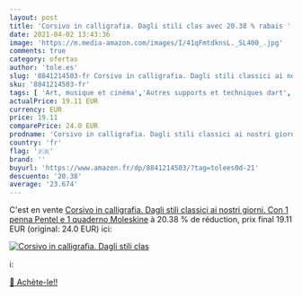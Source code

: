 ```yaml
---
layout: post
title: 'Corsivo in calligrafia. Dagli stili clas avec 20.38 % rabais '
date: 2021-04-02 13:43:36
image: 'https://m.media-amazon.com/images/I/41qFmtdknsL._SL400_.jpg'
comments: true
category: ofertas
author: 'tole.es'
slug: '8841214503-fr Corsivo in calligrafia. Dagli stili classici ai nostri...'
sku: '8841214503-fr'
tags: [ 'Art, musique et cinéma','Autres supports et techniques dart','Boutiques','Livres','Livres anglais et étrangers','Regular Stores','Techniques de la calligraphie', ]
actualPrice: 19.11 EUR
currency: EUR
price: 19.11
comparePrice: 24.0 EUR
prodname: 'Corsivo in calligrafia. Dagli stili classici ai nostri giorni. Con 1 penna Pentel e 1 quaderno Moleskine'
country: 'fr'
flag: '🇫🇷'
brand: ''
buyurl: 'https://www.amazon.fr/dp/8841214503/?tag=tolees0d-21'
descuento: '20.38'
average: '23.674'
---
```


C'est en vente [Corsivo in calligrafia. Dagli stili classici ai nostri giorni. Con 1 penna Pentel e 1 quaderno Moleskine](https://www.amazon.fr/dp/8841214503/?tag=tolees0d-21)  à  20.38 % de réduction, prix final  19.11 EUR (original: 24.0 EUR) ici:

[![Corsivo in calligrafia. Dagli stili clas](https://m.media-amazon.com/images/I/41qFmtdknsL._SL400_.jpg)](https://www.amazon.fr/dp/8841214503/?tag=tolees0d-21)

ℹ️:


[🛒 Achète-le!!](https://www.amazon.fr/dp/8841214503/?tag=tolees0d-21)

